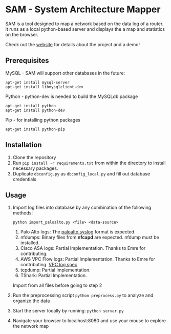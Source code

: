 # SAM - System Architecture Mapper

SAM is a tool designed to map a network based on the data log of a router.
It runs as a local python-based server and displays the a map and statistics on the browser.

Check out the [website](http://sam.centralus.cloudapp.azure.com) for details about the project and a demo!

## Prerequisites

MySQL - SAM will support other databases in the future:

    apt-get install mysql-server
    apt-get install libmysqlclient-dev

Python - python-dev is needed to build the MySQLdb package

    apt-get install python
    apt-get install python-dev

Pip - for installing python packages

    apt-get install python-pip

## Installation

1. Clone the repository
2. Run `pip install -r requirements.txt` from within the directory to install necessary packages.
3. Duplicate `dbconfig.py` as `dbconfig_local.py` and fill out database credentials

## Usage

1. Import log files into database by any combination of the following methods:

      `python import_paloalto.py <file> <data-source>`
   1. Palo Alto logs: The [paloalto syslog](https://www.paloaltonetworks.com/documentation/61/pan-os/pan-os/reports-and-logging/syslog-field-descriptions.html) format is expected.
   2. nfdumps: Binary files from **nfcapd** are expected. nfdump must be installed.
   3. Cisco ASA logs: Partial Implementation. Thanks to Emre for contributing. 
   4. AWS VPC Flow logs: Partial Implementation. Thanks to Emre for contributing. [VPC log spec](http://docs.aws.amazon.com/AmazonVPC/latest/UserGuide/flow-logs.html#flow-log-records)
   5. tcpdump: Partial Implementation.
   6. TShark: Partial Implementation.

   Import from all files before going to step 2

2. Run the preprocessing script `python preprocess.py` to analyze and organize the data

3. Start the server locally by running: `python server.py`

4. Navigate your browser to localhost:8080 and use your mouse to explore the network map
